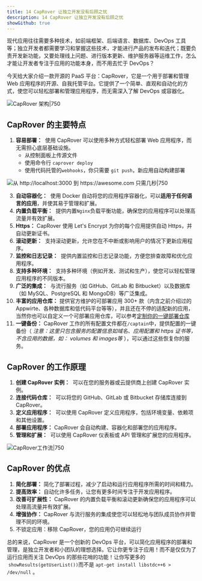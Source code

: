 ```yaml
---
title: 14 CapRover 让独立开发没有后顾之忧
description: 14 CapRover 让独立开发没有后顾之忧
showGithub: true 
---
```


现代应用往往需要多种技术，如前端框架、后端语言、数据库、DevOps 工具等；独立开发者都需要学习和掌握这些技术，才能进行产品的发布和迭代；既要负责开发新功能，又要处理线上问题、进行版本更新、维护服务器等运维工作，怎么才能让开发者专注于应用的功能本身，而不用去忙于 DevOps？

今天给大家介绍一款开源的 PaaS 平台：CapRover，它是一个用于部署和管理 Web 应用程序的开源、自我托管平台。它提供了一个简单、直观和自动化的方式，使您可以轻松部署和管理应用程序，而无需深入了解 DevOps 或容器化。

![CapRover 架构|750](https://i.haidao.tech/202404/5b356d1ab34c42337bfc1c2c3989a0c0.png)

## CapRover 的主要特点

1. **容易部署：**  使用 CapRover 可以使用多种方式轻松部署 Web 应用程序，而无需担心底层基础设施。
   - 从控制面板上传源文件
   - 使用命令行 `caprover deploy`
   - 使用代码托管的`webhooks`，你只需要 `git push`，新应用自动构建部署

![从 `http://localhost:3000` 到 `https://awesome.com` 只需几秒|750](https://i.haidao.tech/202404/ff533e8c9851adc4e409a148fc97d863.png)

3. **自动容器化：**  使用 Docker 自动将您的应用程序容器化，可以**适用于任何语言的应用**，并使其易于管理和扩展。
4. **内置负载平衡：**  提供内置`Nginx`负载平衡功能，确保您的应用程序可以处理高流量并有效扩展。
5. **Https：** CapRover 使用 Let's Encrypt 为你的每个应用提供自动 Https，并自动更新证书。
6. **滚动更新：**  支持滚动更新，允许您在不中断或影响用户的情况下更新应用程序。
7. **监控和日志记录：**  提供内置监控和日志记录功能，方便您排查故障和优化应用程序。
8. **支持多种环境：**  支持多种环境（例如开发、测试和生产），使您可以轻松管理应用程序的不同版本。
9. **广泛的集成：**  与流行服务（如 GitHub、GitLab 和 Bitbucket）以及数据库（如 MySQL、PostgreSQL 和 MongoDB）等广泛集成。
10. **丰富的应用仓库：** 提供官方维护的可部署应用 300+ 款（内含之前介绍过的 Appwirte、各种数据库和低代码平台等等），并且还在不停的适配新的应用，当然你也可以自定义一个可部署应用仓库，可以参考[定制你的一键部署仓库](https://github.com/caprover/one-click-apps?tab=readme-ov-file#build-your-own-one-click-app-repository"定制你的一键部署仓库")
11. **一键备份：** CapRover 工作的所有配置文件都在`/captain`中，提供配置的一键备份（ _注意：这里只包含服务的配置信息如域名、应用配置和 https 证书等，不含应用的数据，如： volumes 和 images等_ ），可以通过这些恢复你的服务。

## CapRover 的工作原理

1. **创建 CapRover 实例：**  可以在您的服务器或云提供商上创建 CapRover 实例。
2. **连接代码仓库：**  可以将您的 GitHub、GitLab 或 Bitbucket 存储库连接到 CapRover。
3. **定义应用程序：**  可以使用 CapRover 定义应用程序，包括环境变量、依赖项和其他设置。
4. **部署应用程序：** CapRover 会自动构建、容器化和部署您的应用程序。
5. **管理和扩展：**  可以使用 CapRover 仪表板或 API 管理和扩展您的应用程序。

![CapRover工作流|750](https://i.haidao.tech/202404/48f5d4bf5b6569a0fb8bc5ab796530bd.png)

## CapRover 的优点

1. **简化部署：** 简化了部署过程，减少了启动和运行应用程序所需的时间和精力。
2. **提高效率：** 自动化许多任务，让您有更多时间专注于开发应用程序。
3. **改善可扩展性：** CapRover 的内置负载平衡和滚动更新确保您的应用程序可以处理高流量并有效扩展。
4. **增强协作：** CapRover 与流行服务的集成使您可以轻松地与团队成员协作并管理不同的环境。
5. 不锁定应用：移除 CapRover，您的应用仍可继续运行

总的来说，CapRover 是一个创新的 DevOps 平台，可以简化应用程序的部署和管理，是独立开发者和小团队的理想选择。它让你更专注于应用！而不是仅仅为了运行应用而关注 DevOps 的那些花哨的功能！让你写更多的  `showResults(getUserList())`而不是 `apt-get install libstdc++6 > /dev/null` 。
